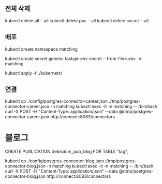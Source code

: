 ## 전체 삭제
kubectl delete all --all
kubectl delete pvc --all
kubectl delete secret --all




## 배포
kubectl create namespace matching

kubectl create secret generic fastapi-env-secret --from-file=.env -n matching

kubectl apply -f ./kubernets/


## 연결
kubectl cp ./config/postgres-connector-career.json <connect pod>:/tmp/postgres-connector-career.json -n matching
kubectl exec -it <connect pod> -n matching -- /bin/bash
curl -X POST -H "Content-Type: application/json" --data @/tmp/postgres-connector-career.json http://connect:8083/connectors

# 블로그
CREATE PUBLICATION debezium_pub_blog FOR TABLE "tag";

kubectl cp ./config/postgres-connector-blog.json <connect pod>:/tmp/postgres-connector-blog.json -n matching
kubectl exec -it <connect pod> -n matching -- /bin/bash
curl -X POST -H "Content-Type: application/json" --data @/tmp/postgres-connector-blog.json http://connect:8083/connectors